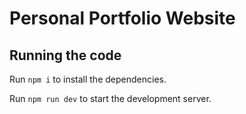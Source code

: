 # Personal Portfolio Website

## Running the code

Run `npm i` to install the dependencies.

Run `npm run dev` to start the development server.
